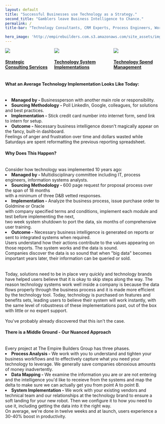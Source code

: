 ```yaml
---
layout: default
title: "Successful Businesses use Technology as a Strategy."
second_title: "Gamblers leave Business Intelligence to Chance."
permalink: /
title-bar: "Technology Consultants, CRM Experts, Process Engineers, Workflow Analysis, Business Analysis, System Integrators, Data Analysis, System Configuration"

hero_image: 'http://empirebuilders.com.s3.amazonaws.com/site_assets/imgs/header_home.jpg'
---
```


<div class="columns">
    <div class="fourth"><a href="{{site.baseurl}}/about" class=""><img class="animate-nudge-hover" src="{{site.baseurl}}/assets/img/lightbulb.png"><h4>Strategic Consulting Services</h4></a></div>
    <div class="fourth"><a href="{{site.baseurl}}/consult" class=""><img class="animate-nudge-hover" src="{{site.baseurl}}/assets/img/hammer-pen.png"><h4>Technology System Implementations</h4></a></div>
    <div class="fourth"><a href="{{site.baseurl}}/sectors" class=""><img class="animate-nudge-hover" src="{{site.baseurl}}/assets/img/hands.png"><h4>Technology Spend Management</h4></a></div>
</div>

<p><h4><strong>What an Average Technology Implementation Looks Like Today:</strong></h4><br> 
<strong><li>Managed by - </strong>Businessperson with another main role or responsibility.<br> 
<strong><li>Sourcing Methodology - </strong>Poll LinkedIn, Google, colleagues, for solutions and best practices.<br> 
<strong><li>Implementation - </strong>Stick credit card number into internet form, send link to intern for setup.<br>  
<strong><li>Outcome - </strong>Necessary business intelligence doesn't magically appear on the fancy, built-in dashboard.<br> Feelings of anger and frustration over time and dollars wasted while Saturdays are spent reformatting the previous reporting spreadsheet.</li></p>  

<p><h4><strong>Why Does This Happen?</h4></strong><br>
Consider how technology was implemented 10 years ago:<br>
<strong><li>Managed by - </strong>Multidisciplinary committee including IT, process engineers, information systems analysts.<br>
<strong><li>Sourcing Methodology - </strong>600 page request for proposal process over the span of 18 months<br> with a minimum of three D&B vetted responses.<br>
<strong><li>Implementation - </strong> Analyze the business process, issue purchase order to Goldmine or Oracle<br> with company specified terms and conditions, implement each module and test before implementing the next,<br> two week system shutdown to port the data, six months of comprehensive user training.<br>
<strong><li>Outcome - </strong>Necessary business intelligence is generated on reports or sent to integrated systems when required.<br> Users understand how their actions contribute to the values appearing on those reports. The system works and the data is sound.<br> Companies discover the data is so sound that when "big data" becomes important years later, their information can be queried or sold. </li><br><br>
Today, solutions need to be in place very quickly and technology brands have helped users believe that it is okay to skip steps along the way. The reason technology systems work well inside a company is because the data flows properly through the business process and it is made more efficient by the technology tool. Today, technology is purchased on features and benefits sets, leading users to believe their system will work instantly, with the same level of robustness of these implementations past, out of the box with little or no expert support.<br><br> You've probably already discovered that this isn't the case. </p>

<p><h4><strong>There is a Middle Ground - Our Nuanced Approach</h4></strong><br>
Every project at The Empire Builders Group has three phases.<br>
<strong><li>Process Analysis - </strong>We work with you to understand and tighten your business workflows and to effectively capture what you need your technology to leverage. We generally save companies obnoxious amounts of money inadvertently.<br>
<strong><li>Data Mapping - </strong>We examine the information you are or are not entering and the intelligence you'd like to receieve from the systems and map the delta to make sure we can actually get you from point A to point B.<br> 
<strong><li>System Implementation - </strong>We work with your existing vendors and technical team and our relationships at the technology brand to ensure a soft landing for your new robot. Then we configure it to how you need to use it, including getting the data into it the right way.<br></li>
On average, we're done in twelve weeks and at launch, users experience a 30-40% boost in productivity.</p>


